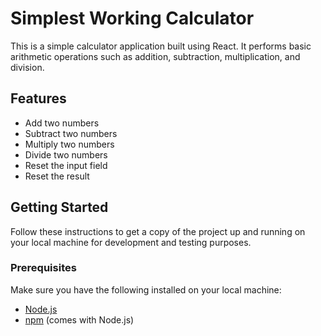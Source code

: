 # Simplest Working Calculator 

This is a simple calculator application built using React. It performs basic arithmetic operations such as addition, subtraction, multiplication, and division.

## Features

- Add two numbers
- Subtract two numbers
- Multiply two numbers
- Divide two numbers
- Reset the input field
- Reset the result

## Getting Started

Follow these instructions to get a copy of the project up and running on your local machine for development and testing purposes.

### Prerequisites

Make sure you have the following installed on your local machine:

- [Node.js](https://nodejs.org/en/download/)
- [npm](https://www.npmjs.com/get-npm) (comes with Node.js)